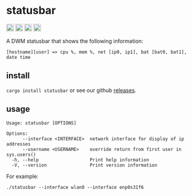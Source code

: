 statusbar
===========================

[<img alt="github" src="https://img.shields.io/badge/github-wcampbell0x2a/statusbar-8da0cb?style=for-the-badge&labelColor=555555&logo=github" height="20">](https://github.com/wcampbell0x2a/statusbar)
[<img alt="crates.io" src="https://img.shields.io/crates/v/statusbar.svg?style=for-the-badge&color=fc8d62&logo=rust" height="20">](https://crates.io/crates/statusbar)
[<img alt="docs.rs" src="https://img.shields.io/badge/docs.rs-statusbar-66c2a5?style=for-the-badge&labelColor=555555&logo=docs.rs" height="20">](https://docs.rs/statusbar)
[<img alt="build status" src="https://img.shields.io/github/workflow/status/wcampbell0x2a/statusbar/build/master?style=for-the-badge" height="20">](https://github.com/wcampbell0x2a/statusbar/actions?query=branch%3Amaster)

A DWM statusbar that shows the following information:
```
[hostname][user] => cpu %, mem %, net [ip0, ip1], bat [bat0, bat1], date time
```

## install
`cargo install statusbar` or see our github [releases](https://github.com/wcampbell0x2a/statusbar/releases).

## usage
```
Usage: statusbar [OPTIONS]

Options:
      --interface <INTERFACE>  network interface for display of ip addresses
      --username <USERNAME>    override return from first user in sys.users()
  -h, --help                   Print help information
  -V, --version                Print version information
```

For example:
```
./statusbar --interface wlan0 --interface enp0s31f6
```
